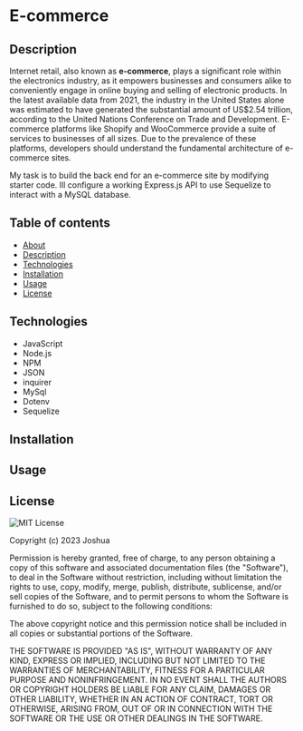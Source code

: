 # E-commerce

## Description 
Internet retail, also known as **e-commerce**, plays a significant role within the electronics industry, as it empowers businesses and consumers alike to conveniently engage in online buying and selling of electronic products. In the latest available data from 2021, the industry in the United States alone was estimated to have generated the substantial amount of US$2.54 trillion, according to the United Nations Conference on Trade and Development. E-commerce platforms like Shopify and WooCommerce provide a suite of services to businesses of all sizes. Due to the prevalence of these platforms, developers should understand the fundamental architecture of e-commerce sites.

My task is to build the back end for an e-commerce site by modifying starter code. Ill configure a working Express.js API to use Sequelize to interact with a MySQL database.


## Table of contents

- [About](#About)
- [Description](#description)
- [Technologies](#technologies)
- [Installation](#installation)
- [Usage](#usage)
- [License](#license)



## Technologies

- JavaScript
- Node.js
- NPM 
- JSON
- inquirer
- MySql
- Dotenv
- Sequelize


## Installation


## Usage


## License
![MIT License](https://img.shields.io/badge/License-MIT-orange.svg)



Copyright (c) 2023 Joshua

Permission is hereby granted, free of charge, to any person obtaining a copy
of this software and associated documentation files (the "Software"), to deal
in the Software without restriction, including without limitation the rights
to use, copy, modify, merge, publish, distribute, sublicense, and/or sell
copies of the Software, and to permit persons to whom the Software is
furnished to do so, subject to the following conditions:

The above copyright notice and this permission notice shall be included in all
copies or substantial portions of the Software.

THE SOFTWARE IS PROVIDED "AS IS", WITHOUT WARRANTY OF ANY KIND, EXPRESS OR
IMPLIED, INCLUDING BUT NOT LIMITED TO THE WARRANTIES OF MERCHANTABILITY,
FITNESS FOR A PARTICULAR PURPOSE AND NONINFRINGEMENT. IN NO EVENT SHALL THE
AUTHORS OR COPYRIGHT HOLDERS BE LIABLE FOR ANY CLAIM, DAMAGES OR OTHER
LIABILITY, WHETHER IN AN ACTION OF CONTRACT, TORT OR OTHERWISE, ARISING FROM,
OUT OF OR IN CONNECTION WITH THE SOFTWARE OR THE USE OR OTHER DEALINGS IN THE
SOFTWARE.
